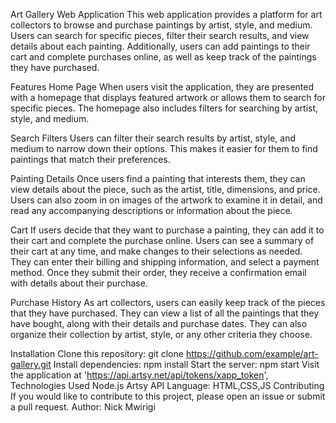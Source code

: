 Art Gallery Web Application
This web application provides a platform for art collectors to browse and purchase paintings by artist, style, and medium. Users can search for specific pieces, filter their search results, and view details about each painting. Additionally, users can add paintings to their cart and complete purchases online, as well as keep track of the paintings they have purchased.

Features
Home Page
When users visit the application, they are presented with a homepage that displays featured artwork or allows them to search for specific pieces. The homepage also includes filters for searching by artist, style, and medium.

Search Filters
Users can filter their search results by artist, style, and medium to narrow down their options. This makes it easier for them to find paintings that match their preferences.

Painting Details
Once users find a painting that interests them, they can view details about the piece, such as the artist, title, dimensions, and price. Users can also zoom in on images of the artwork to examine it in detail, and read any accompanying descriptions or information about the piece.

Cart
If users decide that they want to purchase a painting, they can add it to their cart and complete the purchase online. Users can see a summary of their cart at any time, and make changes to their selections as needed. They can enter their billing and shipping information, and select a payment method. Once they submit their order, they receive a confirmation email with details about their purchase.

Purchase History
As art collectors, users can easily keep track of the pieces that they have purchased. They can view a list of all the paintings that they have bought, along with their details and purchase dates. They can also organize their collection by artist, style, or any other criteria they choose.

Installation
Clone this repository: git clone https://github.com/example/art-gallery.git
Install dependencies: npm install
Start the server: npm start
Visit the application at 'https://api.artsy.net/api/tokens/xapp_token',
Technologies Used
Node.js
Artsy API
Language: HTML,CSS,JS
Contributing
If you would like to contribute to this project, please open an issue or submit a pull request.
Author: Nick Mwirigi




